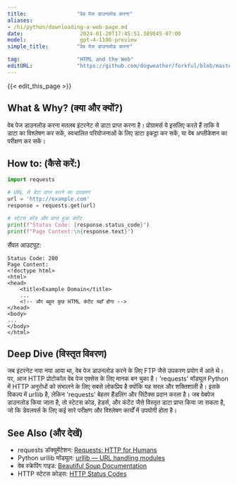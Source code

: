 ```yaml
---
title:                "वेब पेज डाउनलोड करना"
aliases:
- /hi/python/downloading-a-web-page.md
date:                  2024-01-20T17:45:51.389845-07:00
model:                 gpt-4-1106-preview
simple_title:         "वेब पेज डाउनलोड करना"

tag:                  "HTML and the Web"
editURL:              "https://github.com/dogweather/forkful/blob/master/content/hi/python/downloading-a-web-page.md"
---
```


{{< edit_this_page >}}

## What & Why? (क्या और क्यों?)
वेब पेज डाउनलोड करना मतलब इंटरनेट से डाटा प्राप्त करना है। प्रोग्रामर्स ये इसलिए करते हैं ताकि वे डाटा का विश्लेषण कर सकें, स्वचालित परियोजनाओं के लिए डाटा इकट्ठा कर सकें, या वेब अप्लीकेशन का परीक्षण कर सकें।

## How to: (कैसे करें:)
```Python
import requests

# URL से डेटा प्राप्त करने का उदाहरण
url = 'http://example.com'
response = requests.get(url)

# स्टेटस कोड और प्राप्त हुआ कंटेंट
print(f"Status Code: {response.status_code}")
print(f"Page Content:\n{response.text}")
```

सैंपल आउटपुट:
```
Status Code: 200
Page Content:
<!doctype html>
<html>
<head>
    <title>Example Domain</title>
    ...
    <!-- और बहुत कुछ HTML कंटेंट यहाँ होगा -->
</head>
<body>
...
</body>
</html>
```

## Deep Dive (विस्तृत विवरण)
जब इंटरनेट नया नया आया था, वेब पेज डाउनलोड करने के लिए FTP जैसे उपकरण प्रयोग में आते थे। पर, आज HTTP प्रोटोकॉल वेब पेज एक्सेस के लिए मानक बन चुका है। 'requests' मॉड्यूल Python में HTTP अनुरोधों को संभालने के लिए सबसे लोकप्रिय है क्योंकि यह सरल और शक्तिशाली है। इसके विकल्प में urllib है, लेकिन 'requests' बेहतर हैंडलिंग और सिंटैक्स प्रदान करता है। जब वेबपेज डाउनलोड किया जाता है, तो स्टेटस कोड, हेडर्स, और कंटेंट जैसे विस्तृत डाटा प्राप्त किया जा सकता है, जो कि डेवलपर्स के लिए कई सारे परीक्षण और विश्लेषण कार्यों में उपयोगी होता है।

## See Also (और देखें)
- requests डॉक्यूमेंटेशन: [Requests: HTTP for Humans](https://docs.python-requests.org/en/master/)
- Python urllib मॉड्यूल: [urllib — URL handling modules](https://docs.python.org/3/library/urllib.html)
- वेब स्क्रेपिंग गाइड: [Beautiful Soup Documentation](https://www.crummy.com/software/BeautifulSoup/bs4/doc/)
- HTTP स्टेटस कोड्स: [HTTP Status Codes](https://developer.mozilla.org/en-US/docs/Web/HTTP/Status)
